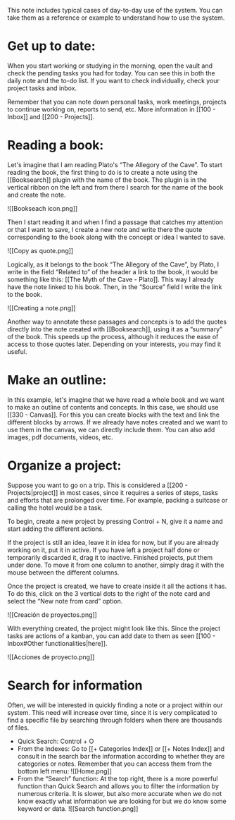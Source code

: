 This note includes typical cases of day-to-day use of the system. You can take them as a reference or example to understand how to use the system.

# Get up to date:
When you start working or studying in the morning, open the vault and check the pending tasks you had for today. You can see this in both the daily note and the to-do list. If you want to check individually, check your project tasks and inbox.

Remember that you can note down personal tasks, work meetings, projects to continue working on, reports to send, etc. More information in [[100 - Inbox]] and [[200 - Projects]].

# Reading a book:

Let's imagine that I am reading Plato's “The Allegory of the Cave”.  To start reading the book, the first thing to do is to create a note using the [[Booksearch]] plugin with the name of the book. The plugin is in the vertical ribbon on the left and from there I search for the name of the book and create the note. 

![[Bookseach icon.png]]

Then I start reading it and when I find a passage that catches my attention or that I want to save, I create a new note and write there the quote corresponding to the book along with the concept or idea I wanted to save. 

![[Copy as quote.png]]

Logically, as it belongs to the book “The Allegory of the Cave”, by Plato, I write in the field “Related to” of the header a link to the book, it would be something like this: \[[The Myth of the Cave - Plato]]. This way I already have the note linked to his book. Then, in the “Source” field I write the link to the book.

![[Creating a note.png]]

Another way to annotate these passages and concepts is to add the quotes directly into the note created with [[Booksearch]], using it as a “summary” of the book. This speeds up the process, although it reduces the ease of access to those quotes later. Depending on your interests, you may find it useful.

# Make an outline:

In this example, let's imagine that we have read a whole book and we want to make an outline of contents and concepts. In this case, we should use [[330 - Canvas]]. For this you can create blocks with the text and link the different blocks by arrows. If we already have notes created and we want to use them in the canvas, we can directly include them. You can also add images, pdf documents, videos, etc.

# Organize a project:

Suppose you want to go on a trip. This is considered a [[200 - Projects|project]] in most cases, since it requires a series of steps, tasks and efforts that are prolonged over time. For example, packing a suitcase or calling the hotel would be a task.

To begin, create a new project by pressing Control + N, give it a name and start adding the different actions.

If the project is still an idea, leave it in idea for now, but if you are already working on it, put it in active. If you have left a project half done or temporarily discarded it, drag it to inactive. Finished projects, put them under done. To move it from one column to another, simply drag it with the mouse between the different columns.

Once the project is created, we have to create inside it all the actions it has. To do this, click on the 3 vertical dots to the right of the note card and select the “New note from card” option. 

![[Creación de proyectos.png]]

With everything created, the project might look like this. Since the project tasks are actions of a kanban, you can add date to them as seen [[100 - Inbox#Other functionalities|here]].

![[Acciones de proyecto.png]]

# Search for information
Often, we will be interested in quickly finding a note or a project within our system. This need will increase over time, since it is very complicated to find a specific file by searching through folders when there are thousands of files.

- Quick Search: Control + O
- From the Indexes: Go to [[+ Categories Index]] or [[+ Notes Index]] and consult in the search bar the information according to whether they are categories or notes. Remember that you can access them from the bottom left menu:
![[Home.png]]
- From the “Search” function: At the top right, there is a more powerful function than Quick Search and allows you to filter the information by numerous criteria. It is slower, but also more accurate when we do not know exactly what information we are looking for but we do know some keyword or data.
![[Search function.png]]